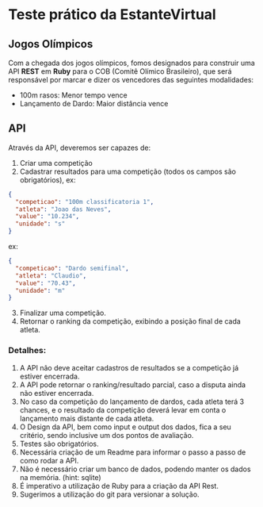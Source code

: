 # Teste prático da EstanteVirtual #
## Jogos Olímpicos ##

Com a chegada dos jogos olímpicos, fomos designados para construir uma API 
**REST** em **Ruby** para o COB (Comitê Olímico Brasileiro), que será responsável 
por marcar e dizer os vencedores das seguintes modalidades:

* 100m rasos: Menor tempo vence
* Lançamento de Dardo: Maior distância vence

## API 

Através da API, deveremos ser capazes de:

1. Criar uma competição
2. Cadastrar resultados para uma competição (todos os campos são obrigatórios), 
  ex: 
  ```json
  {
    "competicao": "100m classificatoria 1", 
    "atleta": "Joao das Neves", 
    "value": "10.234", 
    "unidade": "s"
  }
  ```
  ex: 
  ```json
  {
    "competicao": "Dardo semifinal", 
    "atleta": "Claudio", 
    "value": "70.43", 
    "unidade": "m"
  }
  ```
3. Finalizar uma competição.
4. Retornar o ranking da competição, exibindo a posição final de cada atleta.


### **Detalhes**:
1. A API não deve aceitar cadastros de resultados se a competição já estiver encerrada.
2. A API pode retornar o ranking/resultado parcial, caso a disputa ainda não estiver encerrada.
3. No caso da competição do lançamento de dardos, cada atleta terá 3 chances, e o resultado da 
competição deverá levar em conta o lançamento mais distante de cada atleta.
4. O Design da API, bem como input e output dos dados, fica a seu critério, sendo inclusive um dos pontos de avaliação.
5. Testes são obrigatórios.
6. Necessária criação de um Readme para informar o passo a passo de como rodar a API.
7. Não é necessário criar um banco de dados, podendo manter os dados na memória. (hint: sqlite)
8. É imperativo a utilização de Ruby para a criação da API Rest.
9. Sugerimos a utilização do git para versionar a solução.
